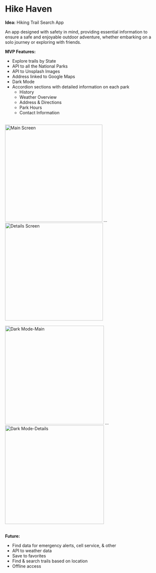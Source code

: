 # Hike Haven

**Idea:** Hiking Trail Search App

An app designed with safety in mind, providing essential information to ensure a safe and enjoyable outdoor adventure, whether embarking on a solo journey or exploring with friends.

**MVP Features:**
* Explore trails by State
* API to all the National Parks
* API to Unsplash Images
* Address linked to Google Maps
* Dark Mode 
* Accordion sections with detailed information on each park
    * History
    * Weather Overview
    * Address & Directions
    * Park Hours
    * Contact Information  
<br>
<img width="320" alt="Main Screen" src="https://github.com/dianatduong/hikehaven/assets/14034457/09df84d5-ab84-41a4-b58a-6dee721cbe65"> 
<span>...</span>
<img width="322" alt="Details Screen" src="https://github.com/dianatduong/hikehaven/assets/14034457/d7e70774-b0f5-4837-8e95-23930f20472b">
<br><br>
<img width="325" alt="Dark Mode-Main" src="https://github.com/dianatduong/hikehaven/assets/14034457/805c216a-a812-4c0d-a3ed-855b4dde5636">
<span>...</span>
<img width="325" alt="Dark Mode-Details" src="https://github.com/dianatduong/hikehaven/assets/14034457/bab38e03-69fb-4c5f-858c-7086d07ea494">
<br>
<br>

**Future:**
* Find data for emergency alerts, cell service, & other 
* API to weather data
* Save to favorites
* Find & search trails based on location
* Offline access

